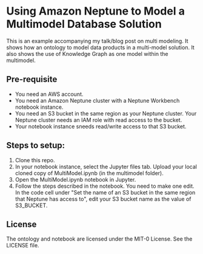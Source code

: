 # Using Amazon Neptune to Model a Multimodel Database Solution

This is an example accompanying my talk/blog post on multi modeling. It shows how an ontology to model data products in a multi-model solution. It also shows the use of Knowledge Graph as one model within the multimodel. 

## Pre-requisite
- You need an AWS account.
- You need an Amazon Neptune cluster with a Neptune Workbench notebook instance.
- You need an S3 bucket in the same region as your Neptune cluster. Your Neptune cluster needs an IAM role with read access to the bucket.
- Your notebook instance sneeds read/write access to that S3 bucket.

## Steps to setup:
1. Clone this repo.
2. In your notebook instance, select the Jupyter files tab. Upload your local cloned copy of MultiModel.ipynb (in the multimodel folder).
3. Open the MultiModel.ipynb notebook in Jupyter.
4. Follow the steps described in the notebook. You need to make one edit. In the code cell under "Set the name of an S3 bucket in the same region that Neptune has access to", edit your S3 bucket name as the value of S3_BUCKET.

## License
The ontology and notebook are licensed under the MIT-0 License. See the LICENSE file.
